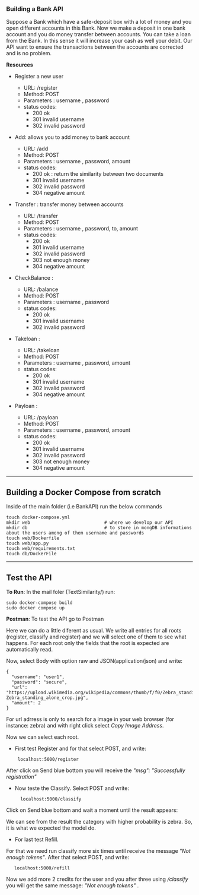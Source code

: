 ### Building a Bank API 

Suppose a Bank which have a safe-deposit box with a lot of money and you open different accounts in this Bank. Now we make a deposit in one bank account and you do money transfer between accounts. You can take a loan from the Bank. In this sense it will increase your cash as well your debit. Our API want to ensure the transactions between the accounts are corrected and is no problem.


**Resources**

- Register a new user

    - URL: /register
    - Method: POST
    - Parameters : username , password
    - status codes: 
      - 200 ok
      - 301 invalid username
      - 302 invalid password

- Add: allows you to add money to bank account

    - URL: /add
    - Method: POST
    - Parameters : username , password, amount
    - status codes: 
      - 200 ok : return the similarity between two documents
      - 301 invalid username
      - 302 invalid password
      - 304 negative amount

- Transfer : transfer money between accounts

    - URL: /transfer
    - Method: POST
    - Parameters : username , password, to, amount
    - status codes: 
      - 200 ok
      - 301 invalid username
      - 302 invalid password
      - 303 not enough money
      - 304 negative amount

- CheckBalance : 

    - URL: /balance
    - Method: POST
    - Parameters : username , password
    - status codes: 
      - 200 ok
      - 301 invalid username
      - 302 invalid password
      
- Takeloan : 

    - URL: /takeloan
    - Method: POST
    - Parameters : username , password, amount
    - status codes: 
      - 200 ok
      - 301 invalid username
      - 302 invalid password
      - 304 negative amount
 
- Payloan : 

    - URL: /payloan
    - Method: POST
    - Parameters : username , password, amount
    - status codes: 
      - 200 ok
      - 301 invalid username
      - 302 invalid password
      - 303 not enough money
      - 304 negative amount
    
* * * * * * * * * * * * * * * * * * * * * * * * * * * * * * *    

## Building a Docker Compose from scratch
    
Inside of the main folder (i.e BankAPI) run the below commands
    
    touch docker-compose.yml
    mkdir web                            # where we develop our API
    mkdir db                             # to store in mongDB informations about the users among of them username and passwords
    touch web/Dockerfile
    touch web/app.py
    touch web/requirements.txt
    touch db/DockerFile
   


* * * * * * * * * * * * * * * * * * * * * * * * * * * * * * * 
## Test the API

**To Run**: In the mail foler (TextSimilarity/) run:

    sudo docker-compose build
    sudo docker compose up

**Postman**: To test the API go to Postman

Here we can do a little diferent as usual. We write all entries for all roots (register, classify and register) and we will select one of them to see what happens. For each root only the fields that the root is expected are automatically read.

Now, select Body with option raw and JSON(application/json) and write:

    {
      "username": "user1",
      "password": "secure",
      "url": "https://upload.wikimedia.org/wikipedia/commons/thumb/f/f0/Zebra_standing_alone_crop.jpg/250px-Zebra_standing_alone_crop.jpg",
      "amount": 2
    }
    
For url adrress is only to search for a image in your web browser (for instance: zebra) and with right click select _Copy Image Address_.

Now we can select each root. 

- First test Register and for that select POST, and write:

       localhost:5000/register

After click on Send blue bottom you will receive the _"msg": "Successfully registration"_

- Now teste the Classify. Select POST and write:

        localhost:5000/classify
    
Click on Send blue bottom and wait a moment until the result appears:


We can see from the result the category with higher probability is zebra. So, it is what we expected the model do.
   

- For last test Refill. 

For that we need run classify more six times until receive the message _"Not enough tokens"_. After that select POST, and write:

       localhost:5000/refill
       
Now we add more 2 credits for the user and you after three using _/classify_ you will get the same message: _"Not enough tokens"_  .
